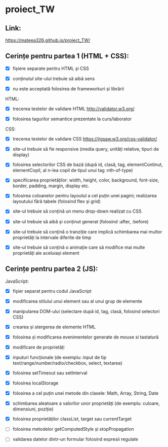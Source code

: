 # proiect_TW

## Link:

https://mateea326.github.io/proiect_TW/

## Cerințe pentru partea 1 (HTML + CSS):

- [x] fișiere separate pentru HTML și CSS

- [x] conținutul site-ului trebuie să aibă sens

- [x] nu este acceptată folosirea de frameworkuri și librării

HTML:

 - [x] trecerea testelor de validare HTML http://validator.w3.org/

 - [x] folosirea tagurilor semantice prezentate la curs/laborator

CSS:

- [x] trecerea testelor de validare CSS https://jigsaw.w3.org/css-validator/

- [x] site-ul trebuie să fie responsive (media query, unități relative, tipuri de display)

- [x] folosirea selectorilor CSS de bază (după id, clasă, tag, elementContinut, elementCopil, al n-lea copil de tipul unui tag :nth-of-type)

- [x] specificarea proprietăților: width, height, color, background, font-size, border, padding, margin, display etc.

- [x] folosirea coloanelor pentru layoutul a cel puțin unei pagini; realizarea layoutului fără tabele (folosind flex și grid)

- [x] site-ul trebuie să conțină un menu drop-down realizat cu CSS

- [x] site-ul trebuie să aibă și conținut generat (folosind :after, :before)

- [x] site-ul trebuie să conțină o tranziție care implică schimbarea mai multor proprietăți la intervale diferite de timp

- [x] site-ul trebuie să conțină o animație care să modifice mai multe proprietăți ale aceluiași element

## Cerințe pentru partea 2 (JS): 

JavaScript:

- [x] fișier separat pentru codul JavaScript

- [x] modificarea stilului unui element sau al unui grup de elemente

- [x] manipularea DOM-ului (selectare după id, tag, clasă, folosind selectori CSS)

- [x] crearea și stergerea de elemente HTML

- [x] folosirea și modificarea evenimentelor generate de mouse si tastatură

- [x] modificare de proprietăți

- [x] inputuri funcționale (de exemplu: input de tip text/range/number/radio/checkbox, select, textarea)

- [x] folosirea setTimeout sau setInterval

- [x] folosirea localStorage 

- [x] folosirea a cel puțin unei metode din clasele: Math, Array, String, Date

- [x] schimbarea aleatoare a valorilor unor proprietăți (de exemplu: culoare, dimensiuni, poziție)

- [x] folosirea proprietăților classList, target sau currentTarget

- [ ] folosirea metodelor getComputedStyle și stopPropagation

- [ ] validarea datelor dintr-un formular folosind expresii regulate
